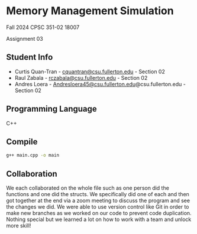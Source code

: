 # Memory Management Simulation

Fall 2024 CPSC 351-02 18007

Assignment 03

## Student Info

- Curtis Quan-Tran - cquantran@csu.fullerton.edu - Section 02
- Raul Zabala - rczabala@csu.fullerton.edu - Section 02
- Andres Loera - Andresloera45@csu.fullerton.edu@csu.fullerton.edu - Section 02

## Programming Language
C++

## Compile

```bash
g++ main.cpp -o main
```

## Collaboration
We each collaborated on the whole file such as one person did the functions and one did the structs. We specifically did one of each and then got together at the end via a zoom meeting to discuss the program and see the changes we did. We were able to use version control like Git in order to make new branches as we worked on our code to prevent code duplication. Nothing special but we learned a lot on how to work with a team and unlock more skill!